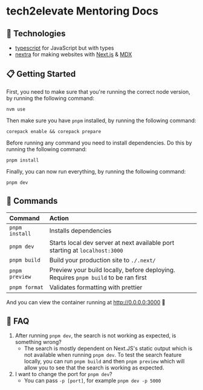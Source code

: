 # tech2elevate Mentoring Docs

## 🔧 Technologies

- [typescript](https://www.typescriptlang.org) for JavaScript but with types
- [nextra](https://nextra.site) for making websites with [Next.js](https://nextjs.org/) & [MDX](https://mdxjs.com/)

## 📋 Getting Started

First, you need to make sure that you're running the correct node version, by running the following command:

```
nvm use
```

Then make sure you have `pnpm` installed, by running the following command:

```
corepack enable && corepack prepare
```

Before running any command you need to install dependencies. Do this by running the following command:

```
pnpm install
```

Finally, you can now run everything, by running the following command:

```
pnpm dev
```

## 🧞 Commands

| Command        | Action                                                                              |
| :------------- | :---------------------------------------------------------------------------------- |
| `pnpm install` | Installs dependencies                                                               |
| `pnpm dev`     | Starts local dev server at next available port starting at `localhost:3000`         |
| `pnpm build`   | Build your production site to `./.next/`                                            |
| `pnpm preview` | Preview your build locally, before deploying. Requires `pnpm build` to be ran first |
| `pnpm format`  | Validates formatting with prettier                                                  |

And you can view the container running at http://0.0.0.0:3000 🚀

## 🤨 FAQ

1. After running `pnpm dev`, the search is not working as expected, is something wrong?
   - The search is mostly dependent on Next.JS's static output which is not available when running `pnpm dev`. To test the search feature locally, you can run `pnpm build` and then `pnpm preview` which will allow you to see that the search is working as expected.
2. I want to change the port for `pnpm dev`?
   - You can pass `-p [port]`, for example `pnpm dev -p 5000`
